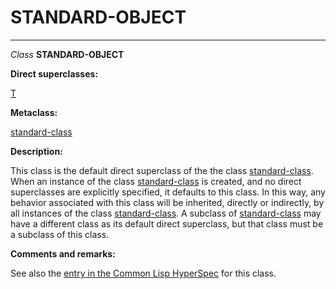 STANDARD-OBJECT
===============

------------------------------------------------------------------------

*Class* **STANDARD-OBJECT**

**Direct superclasses:**

[T](/meta-object-protocol/class-t)

**Metaclass:**

[standard-class](/meta-object-protocol/class-standard-class)

**Description:**

This class is the default direct superclass of the the class [standard-class](/meta-object-protocol/class-standard-class). When an instance of the class [standard-class](/meta-object-protocol/class-standard-class) is created, and no direct superclasses are explicitly specified, it defaults to this class. In this way, any behavior associated with this class will be inherited, directly or indirectly, by all instances of the class [standard-class](/meta-object-protocol/class-standard-class). A subclass of [standard-class](/meta-object-protocol/class-standard-class) may have a different class as its default direct superclass, but that class must be a subclass of this class.

**Comments and remarks:**

See also the [entry in the Common Lisp HyperSpec](http://www.lispworks.com/documentation/HyperSpec/Body/t_std_ob.htm#standard-object) for this class.
